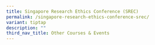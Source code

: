 ```yaml
---
title: Singapore Research Ethics Conference (SREC)
permalink: /singapore-research-ethics-conference-srec/
variant: tiptap
description: ""
third_nav_title: Other Courses & Events
---
```

<p></p>